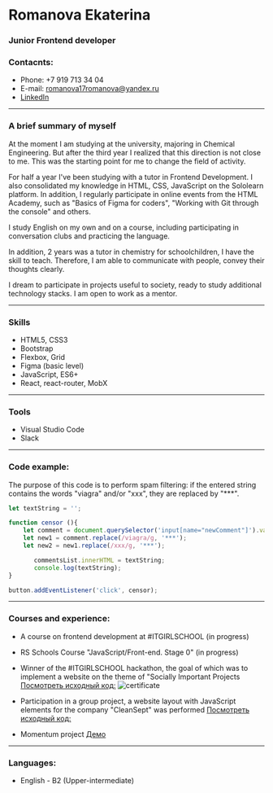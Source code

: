 # Romanova Ekaterina
### Junior Frontend developer
### Contacnts:

* Phone: +7 919 713 34 04
* E-mail: romanova17romanova@yandex.ru
* [LinkedIn](https://www.linkedin.com/in/ekaterina-romanova-57178b232)

***

### A brief summary of myself

At the moment I am studying at the university, majoring in Chemical Engineering. 
But after the third year I realized that this direction is not close to me. 
This was the starting point for me to change the field of activity.

For half a year I've been studying with a tutor in Frontend Development. I also consolidated my knowledge in HTML, CSS, JavaScript on the Sololearn platform. In addition, I regularly participate in online events from the HTML Academy, such as "Basics of Figma for coders", "Working with Git through the console" and others.

I study English on my own and on a course, including participating in conversation clubs and practicing the language.

In addition, 2 years was a tutor in chemistry for schoolchildren, I have the skill to teach. Therefore, I am able to communicate with people, convey their thoughts clearly.

I dream to participate in projects useful to society, ready to study additional technology stacks. I am open to work as a mentor.

***

### Skills
* HTML5, CSS3
* Bootstrap
* Flexbox, Grid
* Figma (basic level)
* JavaScript, ES6+
* React, react-router, MobX

***
### Tools
* Visual Studio Code
* Slack

***
### Code example:

The purpose of this code is to perform spam filtering: if the entered string contains the words "viagra" and/or "xxx", they are replaced by "***".

```javascript
let textString = '';

function censor (){
    let comment = document.querySelector('input[name="newComment"]').value;
    let new1 = comment.replace(/viagra/g, '***');
    let new2 = new1.replace(/xxx/g, '***');

       commentsList.innerHTML = textString; 
       console.log(textString);
}

button.addEventListener('click', censor);
```

***

### Courses and experience:
* A course on frontend development at #ITGIRLSCHOOL (in progress)
* RS Schools Course "JavaScript/Front-end. Stage 0" (in progress)

* Winner of the #ITGIRLSCHOOL hackathon, the goal of which was to implement a website on the theme of "Socially Important Projects
[Посмотреть исходный код:](https://github.com/AnnaChernopyatova/hacathon_team4.git)
![certificate](./images/certificate.jpg "Hackathon winner certificate")

* Participation in a group project, a website layout with JavaScript elements for the company "CleanSept" was performed
[Посмотреть исходный код:](https://github.com/Rinelle/clean_sept.git)

* Momentum project
[Демо]()
***

### Languages:
* English - B2 (Upper-intermediate)